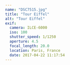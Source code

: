 ```yaml
---
name: "DSC7515.jpg"
title: "Tour Eiffel"
alt: "Tour Eiffel"
exif:
  camera: ILCE-6000
  iso: 100
  shutter_speed: 1/1250
  aperture: 4.5
  focal_length: 20.0
  location: Paris, France
  date: 2017-04-22 11:17:54
---
```

